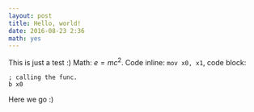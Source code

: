 ```yaml
---
layout: post
title: Hello, world!
date: 2016-08-23 2:36
math: yes
---
```


This is just a test :) Math: $e = mc^2$. Code inline: `mov x0, x1`, code block:

```
; calling the func.
b x0
```

Here we go :)
